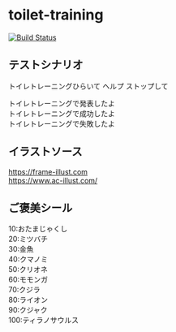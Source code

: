 # toilet-training
[![Build Status](https://cloud.drone.io/api/badges/mougenko/toilet-training/status.svg)](https://cloud.drone.io/mougenko/toilet-training)

## テストシナリオ
トイレトレーニングひらいて  ヘルプ  ストップして

トイレトレーニングで発表したよ  
トイレトレーニングで成功したよ  
トイレトレーニングで失敗したよ  

## イラストソース
https://frame-illust.com  
https://www.ac-illust.com/

## ご褒美シール
10:おたまじゃくし  
20:ミツバチ  
30:金魚  
40:クマノミ  
50:クリオネ  
60:モモンガ  
70:クジラ  
80:ライオン  
90:クジャク  
100:ティラノサウルス  
